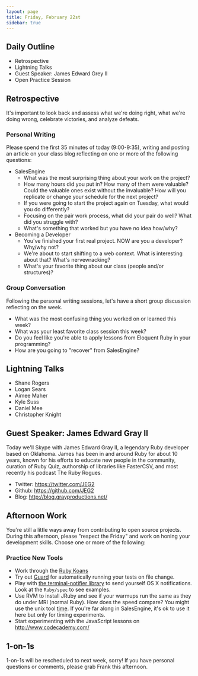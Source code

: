 ```yaml
---
layout: page
title: Friday, February 22st
sidebar: true
---
```


## Daily Outline

* Retrospective
* Lightning Talks
* Guest Speaker: James Edward Grey II
* Open Practice Session

## Retrospective

It's important to look back and assess what we're doing right, what we're doing wrong, celebrate victories, and analyze defeats.

### Personal Writing

Please spend the first 35 minutes of today (9:00-9:35), writing and posting an article on your class blog reflecting on one or more of the following questions:

* SalesEngine
  * What was the most surprising thing about your work on the project?
  * How many hours did you put in? How many of them were valuable? Could the valuable ones exist without the invaluable? How will you replicate or change your schedule for the next project?
  * If you were going to start the project again on Tuesday, what would you do differently?
  * Focusing on the pair work process, what did your pair do well? What did you struggle with?
  * What's something that worked but you have no idea how/why?
* Becoming a Developer
  * You've finished your first real project. NOW are you a developer? Why/why not?
  * We're about to start shifting to a web context. What is interesting about that? What's nervewracking?
  * What's your favorite thing about our class (people and/or structures)?

### Group Conversation

Following the personal writing sessions, let's have a short group discussion reflecting on the week.

* What was the most confusing thing you worked on or learned this week?
* What was your least favorite class session this week?
* Do you feel like you're able to apply lessons from Eloquent Ruby in your programming?
* How are you going to "recover" from SalesEngine?

## Lightning Talks

* Shane Rogers
* Logan Sears
* Aimee Maher
* Kyle Suss
* Daniel Mee
* Christopher Knight

## Guest Speaker: James Edward Gray II

Today we'll Skype with James Edward Gray II, a legendary Ruby developer based on Oklahoma. James has been in and around Ruby for about 10 years, known for his efforts to educate new people in the community, curation of Ruby Quiz, authorship of libraries like FasterCSV, and most recently his podcast The Ruby Rogues.

* Twitter: https://twitter.com/JEG2
* Github: https://github.com/JEG2
* Blog: http://blog.grayproductions.net/

## Afternoon Work

You're still a little ways away from contributing to open source projects. During this afternoon, please "respect the Friday" and work on honing your development skills. Choose one or more of the following:

### Practice New Tools

* Work through the [Ruby Koans](http://rubykoans.com/)
* Try out [Guard](https://github.com/guard/guard) for automatically running your tests on file change.
* Play with [the terminal-notifier library](https://github.com/alloy/terminal-notifier) to send yourself OS X notifications. Look at the `Ruby/spec` to see examples.
* Use RVM to install JRuby and see if your warmups run the same as they do under MRI (normal Ruby). How does the speed compare? You might use the unix tool [time](http://linux.about.com/library/cmd/blcmdl1_time.htm). If you're far along in SalesEngine, it's ok to use it here but only for timing experiments.
* Start experimenting with the JavaScript lessons on http://www.codecademy.com/

## 1-on-1s

1-on-1s will be rescheduled to next week, sorry! If you have personal questions or comments, please grab Frank this afternoon.
